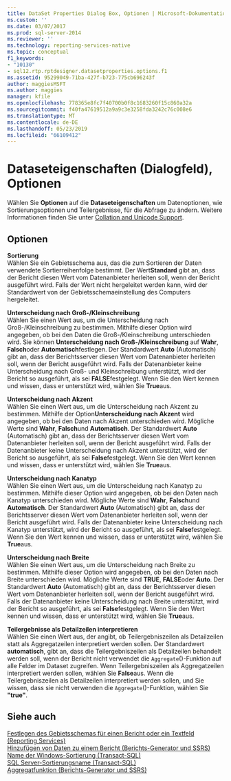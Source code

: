 ```yaml
---
title: DataSet Properties Dialog Box, Optionen | Microsoft-Dokumentation
ms.custom: ''
ms.date: 03/07/2017
ms.prod: sql-server-2014
ms.reviewer: ''
ms.technology: reporting-services-native
ms.topic: conceptual
f1_keywords:
- "10130"
- sql12.rtp.rptdesigner.datasetproperties.options.f1
ms.assetid: 95299049-71ba-427f-b723-775cb696243f
author: maggiesMSFT
ms.author: maggies
manager: kfile
ms.openlocfilehash: 778365e8fc7f40700b0f8c1683260f15c860a32a
ms.sourcegitcommit: f40fa47619512a9a9c3e3258fda3242c76c008e6
ms.translationtype: MT
ms.contentlocale: de-DE
ms.lasthandoff: 05/23/2019
ms.locfileid: "66109412"
---
```

# <a name="dataset-properties-dialog-box-options"></a>Dataseteigenschaften (Dialogfeld), Optionen
  Wählen Sie **Optionen** auf die **Dataseteigenschaften** um Datenoptionen, wie Sortierungsoptionen und Teilergebnisse, für die Abfrage zu ändern. Weitere Informationen finden Sie unter [Collation and Unicode Support](../relational-databases/collations/collation-and-unicode-support.md).  
  
## <a name="options"></a>Optionen  
 **Sortierung**  
 Wählen Sie ein Gebietsschema aus, das die zum Sortieren der Daten verwendete Sortierreihenfolge bestimmt. Der Wert**Standard** gibt an, dass der Bericht diesen Wert vom Datenanbieter herleiten soll, wenn der Bericht ausgeführt wird. Falls der Wert nicht hergeleitet werden kann, wird der Standardwert von der Gebietsschemaeinstellung des Computers hergeleitet.  
  
 **Unterscheidung nach Groß-/Kleinschreibung**  
 Wählen Sie einen Wert aus, um die Unterscheidung nach Groß-/Kleinschreibung zu bestimmen. Mithilfe dieser Option wird angegeben, ob bei den Daten die Groß-/Kleinschreibung unterschieden wird. Sie können **Unterscheidung nach Groß-/Kleinschreibung** auf **Wahr**, **Falsch**oder **Automatisch**festlegen. Der Standardwert **Auto** (Automatisch) gibt an, dass der Berichtsserver diesen Wert vom Datenanbieter herleiten soll, wenn der Bericht ausgeführt wird. Falls der Datenanbieter keine Unterscheidung nach Groß- und Kleinschreibung unterstützt, wird der Bericht so ausgeführt, als sei **FALSE**festgelegt. Wenn Sie den Wert kennen und wissen, dass er unterstützt wird, wählen Sie **True**aus.  
  
 **Unterscheidung nach Akzent**  
 Wählen Sie einen Wert aus, um die Unterscheidung nach Akzent zu bestimmen. Mithilfe der Option**Unterscheidung nach Akzent** wird angegeben, ob bei den Daten nach Akzent unterschieden wird. Mögliche Werte sind **Wahr**, **Falsch**und **Automatisch**. Der Standardwert **Auto** (Automatisch) gibt an, dass der Berichtsserver diesen Wert vom Datenanbieter herleiten soll, wenn der Bericht ausgeführt wird. Falls der Datenanbieter keine Unterscheidung nach Akzent unterstützt, wird der Bericht so ausgeführt, als sei **False**festgelegt. Wenn Sie den Wert kennen und wissen, dass er unterstützt wird, wählen Sie **True**aus.  
  
 **Unterscheidung nach Kanatyp**  
 Wählen Sie einen Wert aus, um die Unterscheidung nach Kanatyp zu bestimmen. Mithilfe dieser Option wird angegeben, ob bei den Daten nach Kanatyp unterschieden wird. Mögliche Werte sind **Wahr**, **Falsch**und **Automatisch**. Der Standardwert **Auto** (Automatisch) gibt an, dass der Berichtsserver diesen Wert vom Datenanbieter herleiten soll, wenn der Bericht ausgeführt wird. Falls der Datenanbieter keine Unterscheidung nach Kanatyp unterstützt, wird der Bericht so ausgeführt, als sei **False**festgelegt. Wenn Sie den Wert kennen und wissen, dass er unterstützt wird, wählen Sie **True**aus.  
  
 **Unterscheidung nach Breite**  
 Wählen Sie einen Wert aus, um die Unterscheidung nach Breite zu bestimmen. Mithilfe dieser Option wird angegeben, ob bei den Daten nach Breite unterschieden wird. Mögliche Werte sind **TRUE**, **FALSE**oder **Auto**. Der Standardwert **Auto** (Automatisch) gibt an, dass der Berichtsserver diesen Wert vom Datenanbieter herleiten soll, wenn der Bericht ausgeführt wird. Falls der Datenanbieter keine Unterscheidung nach Breite unterstützt, wird der Bericht so ausgeführt, als sei **False**festgelegt. Wenn Sie den Wert kennen und wissen, dass er unterstützt wird, wählen Sie **True**aus.  
  
 **Teilergebnisse als Detailzeilen interpretieren**  
 Wählen Sie einen Wert aus, der angibt, ob Teilergebniszeilen als Detailzeilen statt als Aggregatzeilen interpretiert werden sollen. Der Standardwert **automatisch**, gibt an, dass die Teilergebniszeilen als Detailzeilen behandelt werden soll, wenn der Bericht nicht verwendet die `Aggregate`()-Funktion auf alle Felder im Dataset zugreifen. Wenn Teilergebniszeilen als Aggregatzeilen interpretiert werden sollen, wählen Sie **False**aus. Wenn die Teilergebniszeilen als Detailzeilen interpretiert werden sollen, und Sie wissen, dass sie nicht verwenden die `Aggregate`()-Funktion, wählen Sie **"true"**.  
  
## <a name="see-also"></a>Siehe auch  
 [Festlegen des Gebietsschemas für einen Bericht oder ein Textfeld &#40;Reporting Services&#41;](report-design/set-the-locale-for-a-report-or-text-box-reporting-services.md)   
 [Hinzufügen von Daten zu einem Bericht &#40;Berichts-Generator und SSRS&#41;](report-data/report-datasets-ssrs.md)   
 [Name der Windows-Sortierung &#40;Transact-SQL&#41;](/sql/t-sql/statements/windows-collation-name-transact-sql)   
 [SQL Server-Sortierungsname &#40;Transact-SQL&#41;](/sql/t-sql/statements/sql-server-collation-name-transact-sql)   
 [Aggregatfunktion &#40;Berichts-Generator und SSRS&#41;](report-design/report-builder-functions-aggregate-function.md)  
  
  
